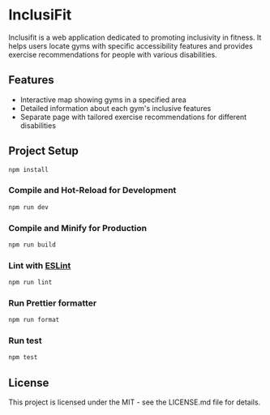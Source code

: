# InclusiFit

Inclusifit is a web application dedicated to promoting inclusivity in fitness. It helps users locate gyms with specific accessibility features and provides exercise recommendations for people with various disabilities.

## Features

- Interactive map showing gyms in a specified area
- Detailed information about each gym's inclusive features
- Separate page with tailored exercise recommendations for different disabilities

## Project Setup

```sh
npm install
```

### Compile and Hot-Reload for Development

```sh
npm run dev
```

### Compile and Minify for Production

```sh
npm run build
```

### Lint with [ESLint](https://eslint.org/)

```sh
npm run lint
```

### Run Prettier formatter

```sh
npm run format
```

### Run test

```sh
npm test
```

## License

This project is licensed under the MIT - see the LICENSE.md file for details.
